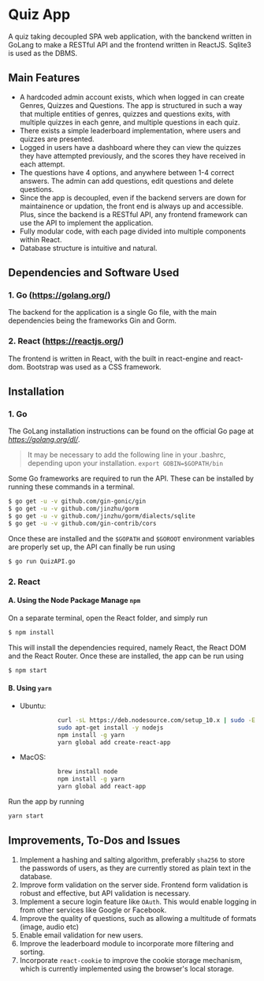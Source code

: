 # Quiz App

A quiz taking decoupled SPA web application, with the banckend written in GoLang to make a RESTful API and the frontend written in ReactJS. Sqlite3 is used as the DBMS.

## Main Features

  - A hardcoded admin account exists, which when logged in can create Genres, Quizzes and Questions. The app is structured in such a way that multiple entities of genres, quizzes and questions exits, with multiple quizzes in each genre, and multiple questions in each quiz.
  - There exists a simple leaderboard implementation, where users and quizzes are presented.
  - Logged in users have a dashboard where they can view the quizzes they have attempted previously, and the scores they have received in each attempt.
  - The questions have 4 options, and anywhere between 1-4 correct answers. The admin can add questions, edit questions and delete questions.
  - Since the app is decoupled, even if the backend servers are down for maintainence or updation, the front end is always up and accessible. Plus, since the backend is a RESTful API, any frontend framework can use the API to implement the application.
  - Fully modular code, with each page divided into multiple components within React.
  - Database structure is intuitive and natural.

## Dependencies and Software Used

### 1. Go (https://golang.org/)
The backend for the application is a single Go file, with the main dependencies being the frameworks Gin and Gorm. 
### 2. React (https://reactjs.org/)
The frontend is written in React, with the built in react-engine and react-dom. Bootstrap was used as a CSS framework. 

## Installation
### 1. Go
The GoLang installation instructions can be found on the official Go page at  *https://golang.org/dl/*.
> It may be necessary to add the following line in your .bashrc, depending upon your installation.
> `export GOBIN=$GOPATH/bin`

Some Go frameworks are required to run the API. These can be installed by running these commands in a terminal.
```bash
$ go get -u -v github.com/gin-gonic/gin
$ go get -u -v github.com/jinzhu/gorm
$ go get -u -v github.com/jinzhu/gorm/dialects/sqlite
$ go get -u -v github.com/gin-contrib/cors
```
Once these are installed and the `$GOPATH` and `$GOROOT` environment variables are properly set up, the API can finally be run using 

```bash
$ go run QuizAPI.go
``` 

### 2. React
#### A. Using the Node Package Manage `npm`
On a separate terminal, open the React folder, and simply run 

```bash
$ npm install
```

This will install the dependencies required, namely React, the React DOM and the React Router. Once these are installed, the app can be run using 
```bash
$ npm start
```
#### B. Using `yarn`
- Ubuntu:
```bash
              curl -sL https://deb.nodesource.com/setup_10.x | sudo -E bash -
              sudo apt-get install -y nodejs
              npm install -g yarn
              yarn global add create-react-app
```
- MacOS:
```bash
              brew install node
              npm install -g yarn
              yarn global add react-app
```
Run the app by running 
```bash
yarn start
```

## Improvements, To-Dos and Issues
1. Implement a hashing and salting algorithm, preferably `sha256` to store the passwords of users, as they are currently stored as plain text in the database.
2.  Improve form validation on the server side. Frontend form validation is robust and effective, but API validation is necessary.
3. Implement a secure login feature like `OAuth`. This would enable logging in from other services like Google or Facebook.
4. Improve the quality of questions, such as allowing a multitude of formats (image, audio etc)
5. Enable email validation for new users.
6. Improve the leaderboard module to incorporate more filtering and sorting.
7. Incorporate `react-cookie` to improve the cookie storage mechanism, which is currently implemented using the browser's local storage. 